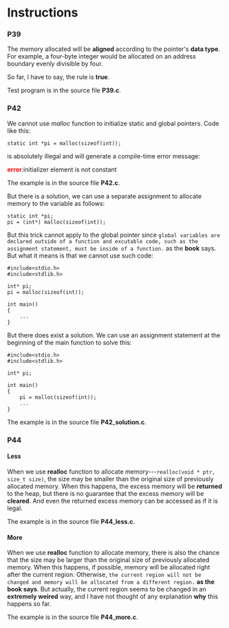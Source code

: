 # Instructions

### P39
The memory allocated will be **aligned** according
to the pointer's **data type**. For example, a four-byte
integer would be allocated on an address boundary
evenly divisible by four.

So far, I have to say, the rule is **true**.

Test program is in the source file **P39.c**.

### P42
We cannot use *malloc* function to initialize static and global
pointers. Code like this:
```
static int *pi = malloc(sizeof(int));
```
is absolutely illegal and will generate a compile-time error message:

<font color = red>**error**</font>:initializer element is not constant

The example is in the source file **P42.c**.

But there is a solution, we can use a separate assignment to allocate 
memory to the variable as follows:
```
static int *pi;
pi = (int*) malloc(sizeof(int));
```
But this trick cannot apply to the global pointer since `global variables
are declared outside of a function and excutable code, such as the assignment
statement, must be inside of a function.` as the **book** says. But what it
means is that we cannot use such code:
```
#include<stdio.h>
#include<stdlib.h>

int* pi;
pi = malloc(sizeof(int));

int main()
{
	...
}
```

But there does exist a solution. We can use an assignment statement at the beginning
of the main function to solve this:
```
#include<stdio.h>
#include<stdlib.h>

int* pi;

int main()
{
	pi = malloc(sizeof(int));
	...
}
```
The example is in the source file **P42**\_**solution.c**.

### P44
#### Less
When we use **realloc** function to allocate memory---`realloc(void * ptr, size_t size)`,
the size may be smaller than the original size of previously allocated memory. When this 
happens, the excess memory will be **returned** to the heap, but there is no guarantee that 
the excess memory will be **cleared**. And even the returned excess memory can be accessed 
as if it is legal.

The example is in the source file **P44**\_**less.c**.
#### More
When we use **realloc** function to allocate memory, there is also the chance that the size 
may be larger than the original size of previously allocated memory. When this happens, 
if possible, memory will be allocated right after the current region. Otherwise, `the current
 region will not be changed and memory will be allocated from a different region.` **as the book
 says**. But actually, the current region seems to be changed in an **extremely weired** way, and
 I have not thought of any explanation **why** this happens so far.

The example is in the source file **P44**\_**more.c**.
